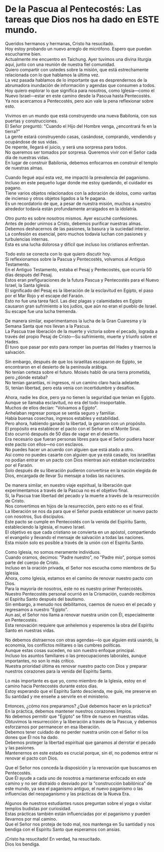 # De la Pascua al Pentecostés: Las tareas que Dios nos ha dado en ESTE mundo.  

Queridos hermanos y hermanas, Cristo ha resucitado.  
Hoy estoy probando un nuevo arreglo de micrófono. Espero que puedan escucharme bien.  
Actualmente me encuentro en Taichung. Ayer tuvimos una divina liturgia aquí, junto con una reunión de nuestra fiel comunidad.  
Quiero compartir con ustedes sobre la misión, que está estrechamente relacionada con lo que hablamos la última vez.  
La vez pasada hablamos de lo importante que es desprendernos de la abrumadora inundación de información y agendas que consumen a todos.  
Hoy quiero explorar lo que significa para nosotros, como Iglesia—como el Nuevo Israel—estar en este camino desde la Pascua hasta Pentecostés.  
Ya nos acercamos a Pentecostés, pero aún vale la pena reflexionar sobre esto.  

Vivimos en un mundo que está construyendo una nueva Babilonia, con sus puertas y construcciones.  
El Señor preguntó: "Cuando el Hijo del Hombre venga, ¿encontrará fe en la tierra?"  
La gente estará construyendo casas, casándose, comprando, vendiendo y ocupándose de sus vidas.  
De repente, llegará el juicio, y será una sorpresa para todos.  
No queremos ser tomados por sorpresa. Queremos vivir con el Señor cada día de nuestras vidas.  
En lugar de construir Babilonia, debemos enfocarnos en construir el templo de nuestras almas.  

Cuando llegué aquí esta vez, me impactó la prevalencia del paganismo.  
Incluso en este pequeño lugar donde me estoy quedando, el cuidador es pagano.  
Tiene varios objetos relacionados con la adoración de ídolos, como varitas de incienso y otros objetos ligados a la fe pagana.  
Es un recordatorio de que, a pesar de nuestra misión, muchos a nuestro alrededor todavía están profundamente arraigados en la idolatría.  

Otro punto es sobre nosotros mismos. Ayer escuché confesiones.  
Antes de poder unirnos a Cristo, debemos purificar nuestras almas.  
Debemos deshacernos de las pasiones, la basura y la suciedad interior.  
La confesión es esencial, pero muchos todavía luchan con pasiones y turbulencias internas.  
Esta es una lucha dolorosa y difícil que incluso los cristianos enfrentan.  

Todo esto se conecta con lo que quiero discutir hoy.  
Si reflexionamos sobre la Pascua y Pentecostés, volvamos al Antiguo Testamento.  
En el Antiguo Testamento, estaba el Pesaj y Pentecostés, que ocurría 50 días después del Pesaj.  
Estos eran prefiguraciones de la futura Pascua y Pentecostés para el Nuevo Israel, la Santa Iglesia.  
El significado del Pesaj es la liberación de la esclavitud en Egipto, el paso por el Mar Rojo y el escape del Faraón.  
Esto no fue una tarea fácil. Las diez plagas y calamidades en Egipto causaron gran sufrimiento a los judíos, que aún no eran el pueblo de Israel.  
Su escape fue una lucha tremenda.  

De manera similar, experimentamos la lucha de la Gran Cuaresma y la Semana Santa que nos llevan a la Pascua.  
La Pascua trae liberación de la muerte y victoria sobre el pecado, lograda a través del propio Pesaj de Cristo—Su sufrimiento, muerte y triunfo sobre el Hades.  
Él tuvo que pasar por esto para romper las puertas del Hades y traernos la salvación.  

Sin embargo, después de que los israelitas escaparon de Egipto, se encontraron en el desierto de la península arábiga.  
No tenían certeza sobre el futuro. Moisés habló de una tierra prometida, pero ¿dónde estaba?  
No tenían garantías, ni ingresos, ni un camino claro hacia adelante.  
Sí, tenían libertad, pero esta venía con incertidumbre y desafíos.  

Ahora, nadie les dice, pero ya no tienen la seguridad que tenían en Egipto.  
Aunque se llamaba esclavitud, no era del todo insoportable.  
Muchos de ellos decían: "Volvamos a Egipto".  
Anhelaban regresar porque se sentía seguro y familiar.  
Había buenas cosechas, ingresos estables y estabilidad.  
Pero ahora, habiendo ganado la libertad, la ganaron con un propósito.  
El propósito era establecer el pacto con el Señor en el Monte Sinaí.  
Esto ocurrió después de 50 días de vagar en el desierto.  
Era necesario que fueran personas libres para que el Señor pudiera hacer este pacto con ellos—no con esclavos.  
No puedes hacer un acuerdo con alguien que está atado a otro.  
Así como no puedes casarte con alguien que ya está casado, los israelitas no podían entrar en un pacto con Dios mientras aún estaban esclavizados por el Faraón.  
Solo después de su liberación pudieron convertirse en la nación elegida de Dios, encargada de llevar Su mensaje a todas las naciones.  

De manera similar, en nuestro viaje espiritual, la liberación que experimentamos a través de la Pascua no es el objetivo final.  
Sí, la Pascua trae libertad del pecado y la muerte a través de la resurrección de Cristo.  
Nos convertimos en hijos de la resurrección, pero esto no es el final.  
La liberación se nos da para que el Señor pueda establecer un nuevo pacto con nosotros, Sus discípulos.  
Este pacto se cumple en Pentecostés con la venida del Espíritu Santo, estableciendo la Iglesia, el nuevo Israel.  
El objetivo es que cada cristiano se convierta en un apóstol, compartiendo el evangelio y llevando el mensaje de salvación a todas las naciones.  
Esta misión solo es posible a través de la unión con el Espíritu Santo.  

Como Iglesia, no somos meramente individuos.  
Cuando oramos, decimos: "Padre nuestro", no "Padre mío", porque somos parte del cuerpo de Cristo.  
Incluso en la oración privada, el Señor nos escucha como miembros de Su Iglesia.  
Ahora, como Iglesia, estamos en el camino de renovar nuestro pacto con Dios.  
Para la mayoría de nosotros, este no es nuestro primer Pentecostés.  
Nuestro Pentecostés personal ocurrió en la Crismación, cuando recibimos el Espíritu Santo después del bautismo.  
Sin embargo, a menudo nos debilitamos, caemos de nuevo en el pecado y regresamos a nuestro "Egipto".  
Aun así, el Señor nos llama a renovar nuestra unión con Él, especialmente en Pentecostés.  
Esta renovación requiere que anhelemos y esperemos la obra del Espíritu Santo en nuestras vidas.  

No debemos distraernos con otras agendas—lo que alguien está usando, la economía, los conflictos militares o las cumbres políticas.  
Aunque estas cosas suceden, no son nuestro enfoque principal.  
Incluso los asuntos familiares o las preocupaciones laborales, aunque importantes, no son lo más crítico.  
Nuestra prioridad última es renovar nuestro pacto con Dios y preparar nuestros corazones para la venida del Espíritu Santo.

Lo más importante es que yo, como miembro de la Iglesia, estoy en el camino hacia Pentecostés durante estos días.  
Estoy esperando que el Espíritu Santo descienda, me guíe, me preserve en Su santidad y me enseñe a servirle en el ministerio.  

Entonces, ¿cómo nos preparamos? ¿Qué debemos hacer en la práctica?  
En la práctica, debemos mantener nuestros corazones limpios.  
No debemos permitir que "Egipto" se filtre de nuevo en nuestras vidas.  
Obtuvimos la resurrección y la liberación a través de la Pascua, y debemos esforzarnos por permanecer en esa liberación.  
Debemos tener cuidado de no perder nuestra unión con el Señor ni los dones que Él nos ha dado.  
Debemos proteger la libertad espiritual que ganamos al derrotar el pecado y las pasiones.  
Mantenernos en este estado es crucial porque, sin él, no podemos entrar ni renovar el pacto con Dios.  

Que el Señor nos conceda la disposición y la renovación que buscamos en Pentecostés.  
Que Él ayude a cada uno de nosotros a mantenerse enfocado en este camino y no ser distraído o desviado por la "construcción babilónica" de este mundo, ya sea el paganismo antiguo, el nuevo paganismo o las influencias del neopaganismo y las prácticas de la Nueva Era.  

Algunos de nuestros estudiantes rusos preguntan sobre el yoga o visitar templos budistas por curiosidad.  
Estas prácticas también están influenciadas por el paganismo y pueden llevarnos por mal camino.  
Que el Señor nos proteja de todo mal, nos mantenga en Su santidad y nos bendiga con el Espíritu Santo que esperamos con ansias.  

¡Cristo ha resucitado! En verdad, ha resucitado.  
Dios los bendiga.

